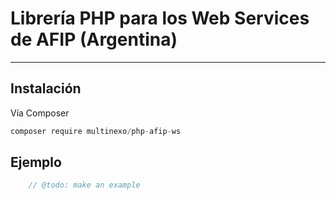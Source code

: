 Librería PHP para los Web Services de AFIP (Argentina)
======================================================

-----------

## Instalación

Vía Composer

```javascript
composer require multinexo/php-afip-ws
```

## Ejemplo

```php
	// @todo: make an example
```

